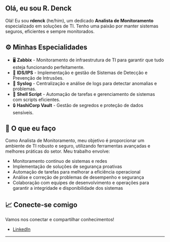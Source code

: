 ## Olá, eu sou R. Denck

Olá! Eu sou **rdenck** (he/him), um dedicado **Analista de Monitoramento** especializado em soluções de TI. Tenho uma paixão por manter sistemas seguros, eficientes e sempre monitorados.

## ⚙️ Minhas Especialidades

* 🖥️ **Zabbix** - Monitoramento de infraestrutura de TI para garantir que tudo esteja funcionando perfeitamente.
* 🔐 **IDS/IPS** - Implementação e gestão de Sistemas de Detecção e Prevenção de Intrusões.
* 📜 **Syslog** - Centralização e análise de logs para detectar anomalias e problemas.
* 🐚 **Shell Script** - Automação de tarefas e gerenciamento de sistemas com scripts eficientes.
* 🔒 **HashiCorp Vault** - Gestão de segredos e proteção de dados sensíveis.

## 🌟 O que eu faço

Como Analista de Monitoramento, meu objetivo é proporcionar um ambiente de TI robusto e seguro, utilizando ferramentas avançadas e melhores práticas do setor. Meu trabalho envolve:

- Monitoramento contínuo de sistemas e redes
- Implementação de soluções de segurança proativas
- Automação de tarefas para melhorar a eficiência operacional
- Análise e correção de problemas de desempenho e segurança
- Colaboração com equipes de desenvolvimento e operações para garantir a integridade e disponibilidade dos sistemas

## 📈 Conecte-se comigo

Vamos nos conectar e compartilhar conhecimentos!

* [LinkedIn](https://www.linkedin.com/in/ranlensdenck/)
---
